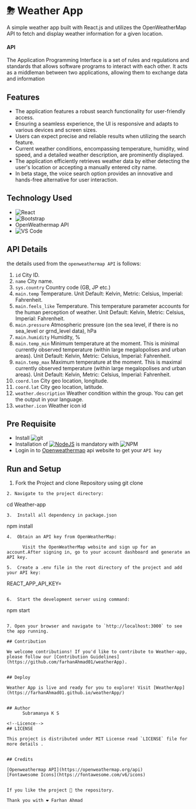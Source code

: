 # ⛈ Weather App


A simple weather app built with React.js and utilizes the OpenWeatherMap API to fetch and display weather information for a given location.

#### API

The Application Programming Interface is a set of rules and regulations and standards that allows software programs to interact with each other. It acts as a middleman between two applications, allowing them to exchange data and information


## Features

- The application features a robust search functionality for user-friendly access.
- Ensuring a seamless experience, the UI is responsive and adapts to various devices and screen sizes.
- Users can expect precise and reliable results when utilizing the search feature.
- Current weather conditions, encompassing temperature, humidity, wind speed, and a detailed weather description, are prominently displayed.
- The application efficiently retrieves weather data by either detecting the user's location or accepting a manually entered city name.
- In beta stage, the voice search option provides an innovative and hands-free alternative for user interaction.

## Technology Used

* ![React](https://img.shields.io/badge/react-%2320232a.svg?style=for-the-badge&logo=react&logoColor=%2361DAFB)
* ![Bootstrap](https://img.shields.io/badge/bootstrap-%23563D7C.svg?style=for-the-badge&logo=bootstrap&logoColor=white)
* OpenWeathermap API
* ![VS Code](https://img.shields.io/badge/Visual_Studio_Code-0078D4?style=for-the-badge&logo=visual%20studio%20code&logoColor=white)


## API Details

the details used from the `openweathermap API` is follows:

1. `id` City ID.
2. `name` City name.
3. `sys.country` Country code (GB, JP etc.)
4. `main.temp` Temperature. Unit Default: Kelvin, Metric: Celsius, Imperial: Fahrenheit.
5. `main.feels_like` Temperature. This temperature parameter accounts for the human perception of weather. Unit Default: Kelvin, Metric: Celsius, Imperial: Fahrenheit.
6. `main.pressure` Atmospheric pressure (on the sea level, if there is no sea_level or grnd_level data), hPa
7. `main.humidity` Humidity, %
8. `main.temp_min` Minimum temperature at the moment. This is minimal currently observed temperature (within large megalopolises and urban areas). Unit Default: Kelvin, Metric: Celsius, Imperial: Fahrenheit.
9. `main.temp_max` Maximum temperature at the moment. This is maximal currently observed temperature (within large megalopolises and urban areas). Unit Default: Kelvin, Metric: Celsius, Imperial: Fahrenheit.
10. `coord.lon` City geo location, longitude.
11. `coord.lat` City geo location, latitude.
12. `weather.description` Weather condition within the group. You can get the output in your language.
13. `weather.icon` Weather icon id


## Pre Requisite
* Install ![git](https://img.shields.io/badge/GIT-E44C30?style=for-the-badge&logo=git&logoColor=white)
* Installation of [![NodeJS](https://img.shields.io/badge/node.js-6DA55F?style=for-the-badge&logo=node.js&logoColor=white)](https://nodejs.org/en/) is mandatory with ![NPM](https://img.shields.io/badge/NPM-%23000000.svg?style=for-the-badge&logo=npm&logoColor=white)
* Login in to [Openweathermap](https://openweathermap.org/api) api website to get your `API key`


## Run and Setup

1. Fork the Project and clone Repository using git clone

```
2. Navigate to the project directory:

```
cd Weather-app
```
3.  Install all dependency in package.json

```
npm install
```
4.  Obtain an API key from OpenWeatherMap:

      Visit the OpenWeatherMap website and sign up for an account.After signing in, go to your account dashboard and generate an API key.

5.  Create a .env file in the root directory of the project and add your API key:

```
REACT_APP_API_KEY=<Your openwearhermap API Key>
```

6.  Start the development server using command:

```
npm start
```

7. Open your browser and navigate to `http://localhost:3000` to see the app running.

## Contribution

We welcome contributions! If you'd like to contribute to Weather-app, please follow our [Contribution Guidelines](https://github.com/farhanAhmad01/weatherApp).


## Deploy

Weather App is live and ready for you to explore! Visit [WeatherApp](https://farhanAhmad01.github.io/weatherApp/)


## Author
      Subramanya K S

<!--Licence-->
## LICENSE

This project is distributed under MIT License read `LICENSE` file for more details .


## Credits

[Openweathermap API](https://openweathermap.org/api)
[Fontawesome Icons](https://fontawesome.com/v6/icons)


If you like the project 🌟 the repository.

Thank you with ❤ Farhan Ahmad
